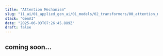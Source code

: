 ```yaml
---
title: "Attention Mechanism"
slug: "11_ai/01_applied_gen_ai/01_models/02_transformers/00_attention_mechanism"
stack: "GenAI"
date: "2025-06-03T07:26:45.889Z"
draft: false
---
```


## coming soon...
